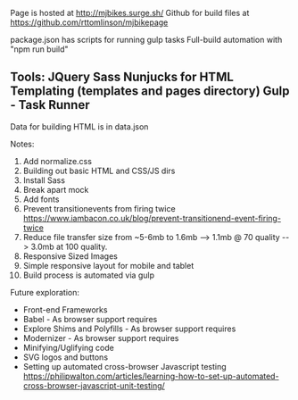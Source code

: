 Page is hosted at http://mjbikes.surge.sh/
Github for build files at https://github.com/rttomlinson/mjbikepage

package.json has scripts for running gulp tasks
Full-build automation with "npm run build"


Tools:
JQuery
Sass
Nunjucks for HTML Templating (templates and pages directory)
Gulp - Task Runner
-----------------------------
Data for building HTML is in data.json

Notes:
1. Add normalize.css
2. Building out basic HTML and CSS/JS dirs
3. Install Sass
4. Break apart mock
6. Add fonts
7. Prevent transitionevents from firing twice https://www.iambacon.co.uk/blog/prevent-transitionend-event-firing-twice
8. Reduce file transfer size from ~5-6mb to 1.6mb --> 1.1mb @ 70 quality --> 3.0mb at 100 quality.
9. Responsive Sized Images
10. Simple responsive layout for mobile and tablet
11. Build process is automated via gulp


Future exploration:

* Front-end Frameworks
* Babel - As browser support requires
* Explore Shims and Polyfills - As browser support requires
* Modernizer - As browser support requires
* Minifying/Uglifying code
* SVG logos and buttons
* Setting up automated cross-browser Javascript testing https://philipwalton.com/articles/learning-how-to-set-up-automated-cross-browser-javascript-unit-testing/